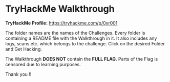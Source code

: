 # TryHackMe Walkthrough

**TryHackMe Profile:** https://tryhackme.com/p/0xr001

The folder names are the names of the Challenges. Every folder is containing a README file with the Walkthrough in it. It also includes any logs, scans etc. which belongs to the challenge. Click on the desired Folder and Get Hacking.

The Walkthrough **DOES NOT** contain the **FULL FLAG**. Parts of the Flag is censored due to learning purposes.

Thank you !!